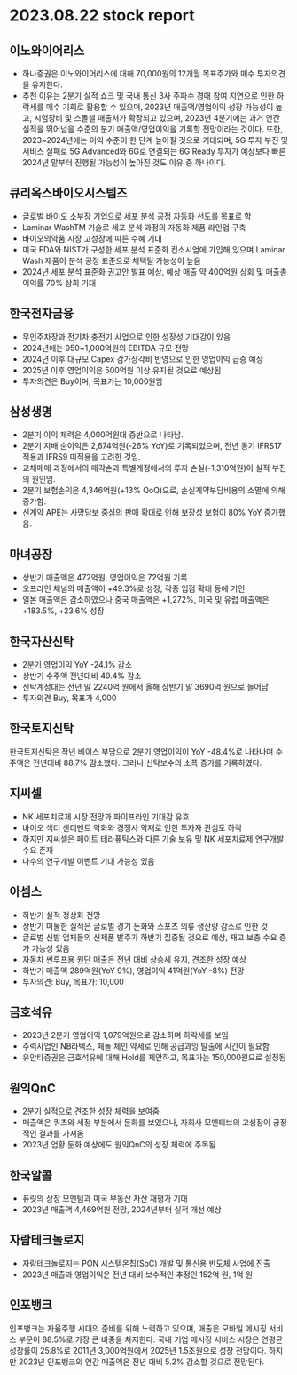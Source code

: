 # 2023.08.22 stock report
## 이노와이어리스
- 하나증권은 이노와이어리스에 대해 70,000원의 12개월 목표주가와 매수 투자의견을 유지한다.
- 추천 이유는 2분기 실적 쇼크 및 국내 통신 3사 주파수 경매 참여 지연으로 인한 하락세를 매수 기회로 활용할 수 있으며, 2023년 매출액/영업이익 성장 가능성이 높고, 시험장비 및 스몰셀 매출처가 확장되고 있으며, 2023년 4분기에는 과거 연간 실적을 뛰어넘을 수준의 분기 매출액/영업이익을 기록할 전망이라는 것이다. 또한, 2023~2024년에는 이익 수준이 한 단계 높아질 것으로 기대되며, 5G 투자 부진 및 서비스 실패로 5G Advanced와 6G로 연결되는 6G Ready 투자가 예상보다 빠른 2024년 말부터 진행될 가능성이 높아진 것도 이유 중 하나이다.
## 큐리옥스바이오시스템즈
- 글로벌 바이오 소부장 기업으로 세포 분석 공정 자동화 선도를 목표로 함
- Laminar WashTM 기술로 세포 분석 과정의 자동화 제품 라인업 구축
- 바이오의약품 시장 고성장에 따른 수혜 기대
- 미국 FDA와 NIST가 구성한 세포 분석 표준화 컨소시엄에 가입해 있으며 Laminar Wash 제품이 분석 공정 표준으로 채택될 가능성이 높음
- 2024년 세포 분석 표준화 권고안 발표 예상, 예상 매출 약 400억원 상회 및 매출총이익률 70% 상회 기대
## 한국전자금융
- 무인주차장과 전기차 충전기 사업으로 인한 성장성 기대감이 있음
- 2024년에는 950~1,000억원의 EBITDA 규모 전망
- 2024년 이후 대규모 Capex 감가상각비 반영으로 인한 영업이익 급증 예상
- 2025년 이후 영업이익은 500억원 이상 유지될 것으로 예상됨
- 투자의견은 Buy이며, 목표가는 10,000원임
## 삼성생명
- 2분기 이익 체력은 4,000억원대 중반으로 나타남.
- 2분기 지배 순이익은 2,674억원(-26% YoY)로 기록되었으며, 전년 동기 IFRS17 적용과 IFRS9 미적용을 고려한 것임.
- 교체매매 과정에서의 매각손과 특별계정에서의 투자 손실(-1,310억원)이 실적 부진의 원인임.
- 2분기 보험손익은 4,346억원(+13% QoQ)으로, 손실계약부담비용의 소멸에 의해 증가함.
- 신계약 APE는 사망담보 중심의 판매 확대로 인해 보장성 보험이 80% YoY 증가했음.
## 마녀공장
- 상반기 매출액은 472억원, 영업이익은 72억원 기록
- 오프라인 채널의 매출액이 +49.3%로 성장, 각종 입점 확대 등에 기인
- 일본 매출액은 감소하였으나 중국 매출액은 +1,272%, 미국 및 유럽 매출액은 +183.5%, +23.6% 성장
## 한국자산신탁
- 2분기 영업이익 YoY -24.1% 감소
- 상반기 수주액 전년대비 49.4% 감소
- 신탁계정대는 전년 말 2240억 원에서 올해 상반기 말 3690억 원으로 늘어남
- 투자의견 Buy, 목표가 4,000
## 한국토지신탁
한국토지신탁은 작년 베이스 부담으로 2분기 영업이익이 YoY -48.4%로 나타나며 수주액은 전년대비 88.7% 감소했다. 그러나 신탁보수의 소폭 증가를 기록하였다.
## 지씨셀
- NK 세포치료제 시장 전망과 파이프라인 기대감 유효
- 바이오 섹터 센티멘트 악화와 경쟁사 악재로 인한 투자자 관심도 하락
- 하지만 지씨셀은 페이트 테라퓨틱스와 다른 기술 보유 및 NK 세포치료제 연구개발 수요 존재
- 다수의 연구개발 이벤트 기대 가능성 있음
## 아셈스
- 하반기 실적 정상화 전망
- 상반기 미둘한 실적은 글로벌 경기 둔화와 스포츠 의류 생산량 감소로 인한 것
- 글로벌 신발 업체들의 신제품 발주가 하반기 집중될 것으로 예상, 재고 보충 수요 증가 가능성 있음
- 자동차 썬루프용 원단 매출은 전년 대비 상승세 유지, 견조한 성장 예상
- 하반기 매출액 289억원(YoY 9%), 영업이익 41억원(YoY -8%) 전망
- 투자의견: Buy, 목표가: 10,000
## 금호석유
- 2023년 2분기 영업이익 1,079억원으로 감소하며 하락세를 보임
- 주력사업인 NB라텍스, 페놀 체인 약세로 인해 공급과잉 탈출에 시간이 필요함
- 유안타증권은 금호석유에 대해 Hold를 제안하고, 목표가는 150,000원으로 설정됨
## 원익QnC
- 2분기 실적으로 견조한 성장 체력을 보여줌
- 매출액은 쿼츠와 세정 부분에서 둔화를 보였으나, 자회사 모멘티브의 고성장이 긍정적인 결과를 가져옴
- 2023년 업황 둔화 예상에도 원익QnC의 성장 체력에 주목됨
## 한국알콜
- 퓨릿의 상장 모멘텀과 미국 부동산 자산 재평가 기대
- 2023년 매출액 4,469억원 전망, 2024년부터 실적 개선 예상
## 자람테크놀로지
- 자람테크놀로지는 PON 시스템온칩(SoC) 개발 및 통신용 반도체 사업에 진출
- 2023년 매출과 영업이익은 전년 대비 보수적인 추정인 152억 원, 1억 원
## 인포뱅크
인포뱅크는 자율주행 시대의 준비를 위해 노력하고 있으며, 매출은 모바일 메시징 서비스 부문이 88.5%로 가장 큰 비중을 차지한다. 국내 기업 메시징 서비스 시장은 연평균 성장률이 25.8%로 2011년 3,000억원에서 2025년 1.5조원으로 성장 전망이다. 하지만 2023년 인포뱅크의 연간 매출액은 전년 대비 5.2% 감소할 것으로 전망된다.